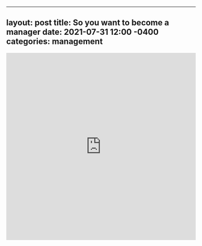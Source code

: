 
---
layout: post
title: So you want to become a manager
date: 2021-07-31 12:00 -0400
categories: management
---
<iframe src="https://www.linkedin.com/embed/feed/update/urn:li:ugcPost:6827388032719695872" height="498" width="504" frameborder="0" allowfullscreen="" title="Embedded post"></iframe>
